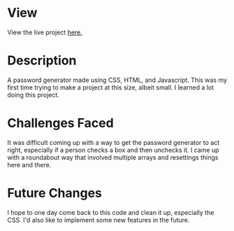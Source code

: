 # View 

View the live project <a href = "https://jsbin.com/pidutikiku/edit?output" target = "_blank">here.</a>

# Description

A password generator made using CSS, HTML, and Javascript. This was my first time trying to make a project at this size, albeit small. I learned a lot doing this project.

# Challenges Faced

It was difficult coming up with a way to get the password generator to act right, especially if a person checks a box and then unchecks it. I came up with a roundabout way that involved multiple arrays and resettings things here and there.

# Future Changes

I hope to one day come back to this code and clean it up, especially the CSS. I'd also like to implement some new features in the future.
